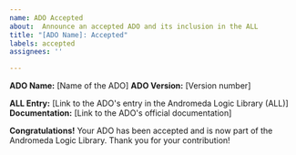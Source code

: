 ```yaml
---
name: ADO Accepted
about:  Announce an accepted ADO and its inclusion in the ALL
title: "[ADO Name]: Accepted"
labels: accepted
assignees: ''

---
```


**ADO Name:** [Name of the ADO]
**ADO Version:** [Version number]

**ALL Entry:** [Link to the ADO's entry in the Andromeda Logic Library (ALL)]
**Documentation:** [Link to the ADO's official documentation]


**Congratulations!** Your ADO has been accepted and is now part of the Andromeda Logic Library.  Thank you for your contribution! 
